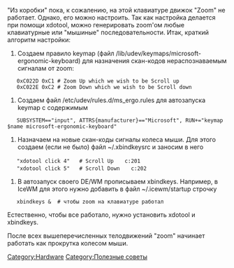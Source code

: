 "Из коробки" пока, к сожалению, на этой клавиатуре движок "Zoom" не
работает. Однако, его можно настроить. Так как настройка делается
при помощи xdotool, можно генерировать zoom'ом любые клавиатурные или
"мышиные" последовательности. Итак, краткий алгоритм настройки:

1.  Создаем правило keymap (файл
    /lib/udev/keymaps/microsoft-ergonomic-keyboard) для назначения
    скан-кодов нераспознаваемым сигналам от zoom:

`   0xC022D 0xC1 # Zoom Up which we wish to be Scroll up`
`   0xC022E 0xC2 # Zoom Down which we wish to be Scroll down`

1.  Создаем файл /etc/udev/rules.d/ms_ergo.rules для автозапуска keymap
    с содержимым

`   SUBSYSTEM=="input", ATTRS{manufacturer}=="Microsoft", RUN+="keymap $name microsoft-ergonomic-keyboard"`

1.  Назначаем на новые скан-коды сигналы колеса мыши. Для этого создаем
    (если не было) файл \~/.xbindkeysrc и заносим в него

`   "xdotool click 4"   # Scroll Up`
`   c:201`
`   "xdotool click 5"   # Scroll Down`
`   c:202`

1.  В автозапуск своего DE/WM прописываем xbindkeys. Например, в IceWM
    для этого нужно добавить в файл \~/.icewm/startup строчку

`   xbindkeys &  # чтобы zoom на клавиатуре работал`

Естественно, чтобы все работало, нужно установить xdotool и xbindkeys.

После всех вышеперечисленных телодвижений "zoom" начинает работать как
прокрутка колесом мыши.

[Category:Hardware](Category:Hardware) [Category:Полезные
советы](Category:Полезные_советы)